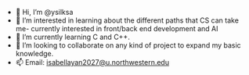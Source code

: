 - 👋 Hi, I’m @ysilksa
- 👀 I’m interested in learning about the different paths that CS can take me- currently interested in front/back end development and AI
- 🌱 I’m currently learning C and C++.
- 💞️ I’m looking to collaborate on any kind of project to expand my basic knowledge.
- 📫 Email: isabellayan2027@u.northwestern.edu

<!---
ysilksa/ysilksa is a ✨ special ✨ repository because its `README.md` (this file) appears on your GitHub profile.
You can click the Preview link to take a look at your changes.
--->
